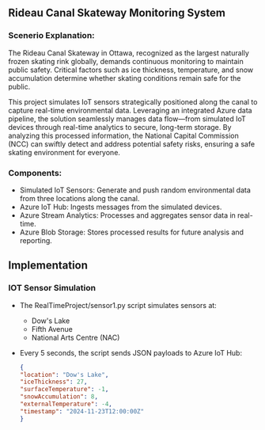 ## Rideau Canal Skateway Monitoring System

### Scenerio Explanation:

The Rideau Canal Skateway in Ottawa, recognized as the largest naturally frozen skating rink globally,
demands continuous monitoring to maintain public safety. Critical factors such as ice thickness, temperature, 
and snow accumulation determine whether skating conditions remain safe for the public.

This project simulates IoT sensors strategically positioned along the canal to capture real-time environmental data. 
Leveraging an integrated Azure data pipeline, the solution seamlessly manages data flow—from simulated IoT devices through real-time analytics to secure, long-term storage.
By analyzing this processed information, the National Capital Commission (NCC) can swiftly detect and address potential safety risks, ensuring a safe skating environment for everyone.


### Components:

- Simulated IoT Sensors: Generate and push random environmental data from three locations along the canal.
- Azure IoT Hub: Ingests messages from the simulated devices.
- Azure Stream Analytics: Processes and aggregates sensor data in real-time.
- Azure Blob Storage: Stores processed results for future analysis and reporting.

## Implementation

### IOT Sensor Simulation

- The RealTimeProject/sensor1.py script simulates sensors at:

  - Dow's Lake
  - Fifth Avenue
  - National Arts Centre (NAC)
- Every 5 seconds, the script sends JSON payloads to Azure IoT Hub:

  ```json
  { 
  "location": "Dow's Lake", 
  "iceThickness": 27, 
  "surfaceTemperature": -1, 
  "snowAccumulation": 8, 
  "externalTemperature": -4, 
  "timestamp": "2024-11-23T12:00:00Z" 
  } 
  ```
  

